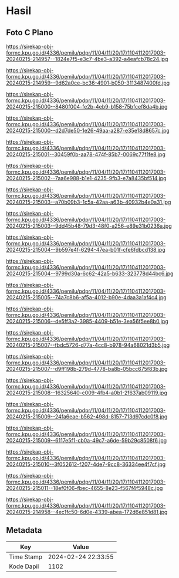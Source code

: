 # Hasil

## Foto C Plano

https://sirekap-obj-formc.kpu.go.id/4336/pemilu/pdpr/11/04/11/20/17/1104112017003-20240215-214957--1824e7f5-e3c7-4be3-a392-a4eafcb78c24.jpg

https://sirekap-obj-formc.kpu.go.id/4336/pemilu/pdpr/11/04/11/20/17/1104112017003-20240215-214959--9d62a0ce-bc36-4901-b050-3113487400fd.jpg

https://sirekap-obj-formc.kpu.go.id/4336/pemilu/pdpr/11/04/11/20/17/1104112017003-20240215-215000--8480f004-fe2b-4eb9-b158-75bfcef8da4b.jpg

https://sirekap-obj-formc.kpu.go.id/4336/pemilu/pdpr/11/04/11/20/17/1104112017003-20240215-215000--d2d7de50-1e26-49aa-a287-e35e18d8657c.jpg

https://sirekap-obj-formc.kpu.go.id/4336/pemilu/pdpr/11/04/11/20/17/1104112017003-20240215-215001--30459f0b-aa78-474f-85b7-0069c77f1fe8.jpg

https://sirekap-obj-formc.kpu.go.id/4336/pemilu/pdpr/11/04/11/20/17/1104112017003-20240215-215002--7aa6e988-b1e1-4235-9fb3-e7a8435bf514.jpg

https://sirekap-obj-formc.kpu.go.id/4336/pemilu/pdpr/11/04/11/20/17/1104112017003-20240215-215003--a70b09b3-1c5a-42aa-a63b-40932b4e0a31.jpg

https://sirekap-obj-formc.kpu.go.id/4336/pemilu/pdpr/11/04/11/20/17/1104112017003-20240215-215003--9dd45b48-79d3-48f0-a256-e89e31b0236a.jpg

https://sirekap-obj-formc.kpu.go.id/4336/pemilu/pdpr/11/04/11/20/17/1104112017003-20240215-215004--9b597e4f-6294-47ea-b01f-cfe6fdbcd138.jpg

https://sirekap-obj-formc.kpu.go.id/4336/pemilu/pdpr/11/04/11/20/17/1104112017003-20240215-215004--9799d30a-6c62-42a5-b633-323778d44bc6.jpg

https://sirekap-obj-formc.kpu.go.id/4336/pemilu/pdpr/11/04/11/20/17/1104112017003-20240215-215005--74a7c8b6-af5a-4012-b90e-4daa3a1af4c4.jpg

https://sirekap-obj-formc.kpu.go.id/4336/pemilu/pdpr/11/04/11/20/17/1104112017003-20240215-215006--de5ff3a2-3985-4409-b51e-3ea56f5ee8b0.jpg

https://sirekap-obj-formc.kpu.go.id/4336/pemilu/pdpr/11/04/11/20/17/1104112017003-20240215-215007--fbdc5726-d77a-4cc8-b978-94a68021d3b5.jpg

https://sirekap-obj-formc.kpu.go.id/4336/pemilu/pdpr/11/04/11/20/17/1104112017003-20240215-215007--d9ff198b-279d-4778-ba8b-05bcc675f83b.jpg

https://sirekap-obj-formc.kpu.go.id/4336/pemilu/pdpr/11/04/11/20/17/1104112017003-20240215-215008--16325640-c009-4fb4-a0b1-2f637ab09119.jpg

https://sirekap-obj-formc.kpu.go.id/4336/pemilu/pdpr/11/04/11/20/17/1104112017003-20240215-215009--24fa6eae-b562-498d-8157-713d97cdc0f8.jpg

https://sirekap-obj-formc.kpu.go.id/4336/pemilu/pdpr/11/04/11/20/17/1104112017003-20240215-215009--6117e5f1-cb0a-49c7-a6de-59b29c8508f6.jpg

https://sirekap-obj-formc.kpu.go.id/4336/pemilu/pdpr/11/04/11/20/17/1104112017003-20240215-215010--3f052612-f207-4de7-9cc8-36334ee4f7cf.jpg

https://sirekap-obj-formc.kpu.go.id/4336/pemilu/pdpr/11/04/11/20/17/1104112017003-20240215-215011--18ef0f06-fbec-4655-8e23-f567f4f5948c.jpg

https://sirekap-obj-formc.kpu.go.id/4336/pemilu/pdpr/11/04/11/20/17/1104112017003-20240215-214958--4ec1fc50-6d0e-4339-abea-172d6e851d81.jpg


## Metadata

| Key        | Value               |
| ---------- | ------------------- |
| Time Stamp | 2024-02-24 22:33:55 |
| Kode Dapil | 1102                |



